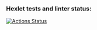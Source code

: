 ### Hexlet tests and linter status:
[![Actions Status](https://github.com/nikolayakhmetyanov/frontend-project-lvl2/workflows/hexlet-check/badge.svg)](https://github.com/nikolayakhmetyanov/frontend-project-lvl2/actions)